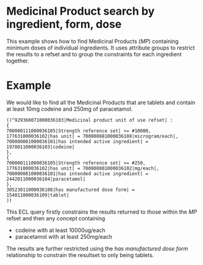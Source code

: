 # Medicinal Product search by ingredient, form, dose
This example shows how to find Medicinal Products (_MP_) containing minimum doses of individual ingredients.  It uses attribute groups to restrict the results to a refset and to group the constraints for each ingredient together.

# Example
We would like to find all the Medicinal Products that are tablets and contain at least 10mg codeine and 250mg of paracetamol. 

```
((^929360071000036103|Medicinal product unit of use refset| : 
{
700000111000036105|Strength reference set| >= #10000,
177631000036102|has unit| = 700000881000036108|microgram/each|,
700000081000036101|has intended active ingredient| = 1978011000036103|codeine|
},
{
700000111000036105|Strength reference set| >= #250,
177631000036102|has unit| = 700000801000036102|mg/each|,
700000081000036101|has intended active ingredient| = 2442011000036104|paracetamol|
},
30523011000036108|has manufactured dose form| = 154011000036109|tablet|
)) 
```

This ECL query firstly constrains the results returned to those within the _MP_ refset and then any concept containing
 - codeine with at least 10000ug/each
 - paracetamol with at least 250mg/each

The results are further restricted using the _has manufactured dose form_ relationship to constrain the resultset to only being tablets. 
